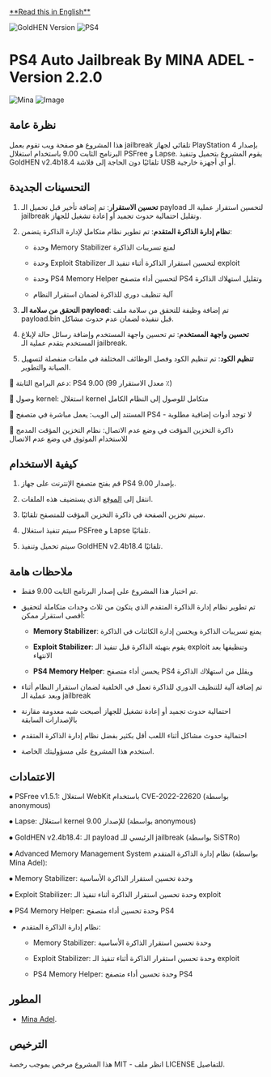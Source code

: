 [\*\*Read this in English\*\*](./README.md)

![GoldHEN Version](https://img.shields.io/badge/GoldHen-v2.4b18.3-yellow)
![PS4](https://img.shields.io/badge/PS4-9.00-blue)


# PS4 Auto Jailbreak By MINA ADEL - Version 2.2.0
![Mina](https://img.shields.io/badge/Mina%20-Adel-red?style=plastic)
![Image](https://github.com/minaadel551/test/blob/eced3a0072e8d12ec94680441dd7f2b38402091d/Images/readme.png)

## نظرة عامة

هذا المشروع هو صفحة ويب تقوم بعمل jailbreak تلقائي لجهاز PlayStation 4 بإصدار البرنامج الثابت 9.00 باستخدام استغلال PSFree و Lapse. يقوم المشروع بتحميل وتنفيذ GoldHEN v2.4b18.4 تلقائيًا دون الحاجة إلى فلاشة USB أو أي أجهزة خارجية.

## التحسينات الجديدة

1. **تحسين الاستقرار**: تم إضافة تأخير قبل تحميل الـ payload لتحسين استقرار عملية الـ jailbreak وتقليل احتمالية حدوث تجميد أو إعادة تشغيل للجهاز.

2. **نظام إدارة الذاكرة المتقدم**: تم تطوير نظام متكامل لإدارة الذاكرة يتضمن:

   * وحدة Memory Stabilizer لمنع تسريبات الذاكرة

   * وحدة Exploit Stabilizer لتحسين استقرار الذاكرة أثناء تنفيذ الـ exploit

   * وحدة PS4 Memory Helper لتحسين أداء متصفح PS4 وتقليل استهلاك الذاكرة

   * آلية تنظيف دوري للذاكرة لضمان استقرار النظام

3. **التحقق من سلامة الـ payload**: تم إضافة وظيفة للتحقق من سلامة ملف payload.bin قبل تنفيذه لضمان عدم حدوث مشاكل.

4. **تحسين واجهة المستخدم**: تم تحسين واجهة المستخدم وإضافة رسائل حالة لإبلاغ المستخدم بتقدم عملية الـ jailbreak.

5. **تنظيم الكود**: تم تنظيم الكود وفصل الوظائف المختلفة في ملفات منفصلة لتسهيل الصيانة والتطوير.

🎯 دعم البرامج الثابتة: PS4 9.00 (معدل الاستقرار 99 ٪)

🔗 وصول kernel: استغلال kernel متكامل للوصول إلى النظام الكامل

📱 المستند إلى الويب: يعمل مباشرة في متصفح PS4 - لا توجد أدوات إضافية مطلوبة

💾 ذاكرة التخزين المؤقت في وضع عدم الاتصال: نظام التخزين المؤقت المدمج للاستخدام الموثوق في وضع عدم الاتصال

## كيفية الاستخدام

1. قم بفتح متصفح الإنترنت على جهاز PS4 بإصدار 9.00.

2. انتقل إلى [الموقع](https://minaadel551.github.io/ps4host/) الذي يستضيف هذه الملفات.

3. سيتم تخزين الصفحة في ذاكرة التخزين المؤقت للمتصفح تلقائيًا.

4. سيتم تنفيذ استغلال PSFree و Lapse تلقائيًا.

5. سيتم تحميل وتنفيذ GoldHEN v2.4b18.4 تلقائيًا.

## ملاحظات هامة

* تم اختبار هذا المشروع على إصدار البرنامج الثابت 9.00 فقط.

* تم تطوير نظام إدارة الذاكرة المتقدم الذي يتكون من ثلاث وحدات متكاملة لتحقيق أقصى استقرار ممكن:

  * **Memory Stabilizer**: يمنع تسريبات الذاكرة ويحسن إدارة الكائنات في الذاكرة

  * **Exploit Stabilizer**: يقوم بتهيئة الذاكرة قبل تنفيذ الـ exploit وتنظيفها بعد الانتهاء

  * **PS4 Memory Helper**: يحسن أداء متصفح PS4 ويقلل من استهلاك الذاكرة

* تم إضافة آلية للتنظيف الدوري للذاكرة تعمل في الخلفية لضمان استقرار النظام أثناء وبعد عملية الـ jailbreak

* احتمالية حدوث تجميد أو إعادة تشغيل للجهاز أصبحت شبه معدومة مقارنة بالإصدارات السابقة

* احتمالية حدوث مشاكل أثناء اللعب أقل بكثير بفضل نظام إدارة الذاكرة المتقدم

* استخدم هذا المشروع على مسؤوليتك الخاصة.

## الاعتمادات

⦁	PSFree v1.5.1: استغلال WebKit باستخدام CVE-2022-22620 (بواسطة anonymous)

⦁	Lapse: استغلال kernel للإصدار 9.00 (بواسطة anonymous)

⦁	GoldHEN v2.4b18.4: الـ payload الرئيسي للـ jailbreak (بواسطة SiSTRo)

⦁ Advanced Memory Management System  نظام إدارة الذاكرة المتقدم (بواسطة Mina Adel):
	
⦁	Memory Stabilizer: وحدة تحسين استقرار الذاكرة الأساسية

⦁	Exploit Stabilizer: وحدة تحسين استقرار الذاكرة أثناء تنفيذ الـ exploit

⦁	PS4 Memory Helper: وحدة تحسين أداء متصفح PS4


* نظام إدارة الذاكرة المتقدم:

  * Memory Stabilizer: وحدة تحسين استقرار الذاكرة الأساسية

  * Exploit Stabilizer: وحدة تحسين استقرار الذاكرة أثناء تنفيذ الـ exploit

  * PS4 Memory Helper: وحدة تحسين أداء متصفح PS4

## المطور

* [Mina Adel](https://github.com/minaadel551).

## الترخيص

هذا المشروع مرخص بموجب رخصة MIT - انظر ملف LICENSE للتفاصيل.

